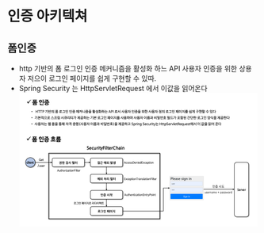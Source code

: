 # 인증 아키텍쳐

## 폼인증
- http 기반의 폼 로그인 인증 메커니즘을 활성화 하느 API 사용자 인증을 위한 상용자 저으이 로그인 페이지를 쉽게 구현할 수 있따.
- Spring Security 는 HttpServletRequest 에서 이값을 읽어온다
![img.png](img/img.png)